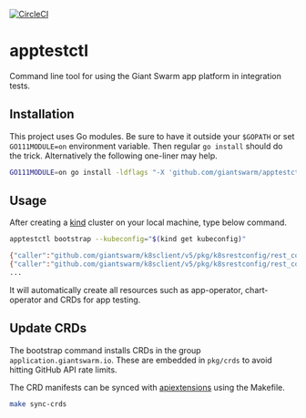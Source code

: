 [![CircleCI](https://circleci.com/gh/giantswarm/apptestctl.svg?style=shield)](https://circleci.com/gh/giantswarm/apptestctl)

# apptestctl

Command line tool for using the Giant Swarm app platform in integration tests.

## Installation

This project uses Go modules. Be sure to have it outside your `$GOPATH` or
set `GO111MODULE=on` environment variable. Then regular `go install` should do
the trick. Alternatively the following one-liner may help.

```sh
GO111MODULE=on go install -ldflags "-X 'github.com/giantswarm/apptestctl/pkg/project.gitSHA=$(git rev-parse HEAD)'" .
```

## Usage

After creating a [kind](https://kind.sigs.k8s.io/) cluster on your local machine, type below command. 

```sh
apptestctl bootstrap --kubeconfig="$(kind get kubeconfig)"

{"caller":"github.com/giantswarm/k8sclient/v5/pkg/k8srestconfig/rest_config.go:137","level":"debug","message":"creating REST config from kubeconfig","time":"2020-09-29T11:09:41.587218+00:00"}
{"caller":"github.com/giantswarm/k8sclient/v5/pkg/k8srestconfig/rest_config.go:145","level":"debug","message":"created REST config from kubeconfig","time":"2020-09-29T11:09:41.588999+00:00"}
...
```

It will automatically create all resources such as app-operator, chart-operator and CRDs for app testing.

## Update CRDs

The bootstrap command installs CRDs in the group `application.giantswarm.io`.
These are embedded in `pkg/crds` to avoid hitting GitHub API rate limits.

The CRD manifests can be synced with [apiextensions](https://github.com/giantswarm/apiextensions)
using the Makefile.

```sh
make sync-crds
```
